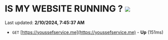 # IS MY WEBSITE RUNNING ? [![](https://img.shields.io/static/v1?label=Sponsor&message=%E2%9D%A4&logo=GitHub&color=%23fe8e86)](https://github.com/sponsors/<username>)

Last updated: **2/10/2024, 7:45:37 AM**

- `GET` [https://youssefservice.me](https://youssefservice.me) - **Up** (151ms)
